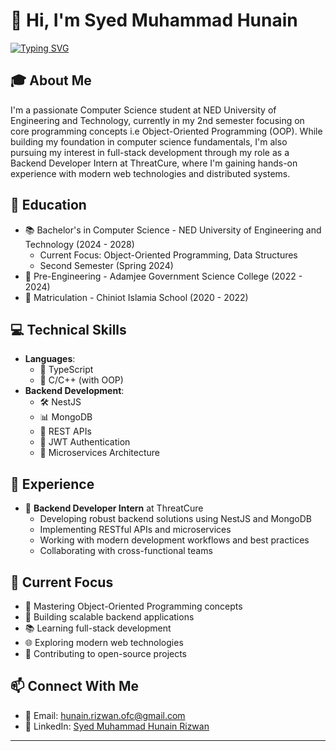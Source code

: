 
# 👋 Hi, I'm Syed Muhammad Hunain

[![Typing SVG](https://readme-typing-svg.herokuapp.com?font=Fira+Code&pause=1000&width=435&lines=Student+at+NED+University;Aspiring+Full-Stack+Developer;Backend+Developer+Intern+at+ThreatCure)](https://git.io/typing-svg)

## 🎓 About Me
I'm a passionate Computer Science student at NED University of Engineering and Technology, currently in my 2nd semester focusing on core programming concepts i.e Object-Oriented Programming (OOP). While building my foundation in computer science fundamentals, I'm also pursuing my interest in full-stack development through my role as a Backend Developer Intern at ThreatCure, where I'm gaining hands-on experience with modern web technologies and distributed systems.

## 🚀 Education
- 📚 Bachelor's in Computer Science - NED University of Engineering and Technology (2024 - 2028)
  - Current Focus: Object-Oriented Programming, Data Structures
  - Second Semester (Spring 2024)
- 🎯 Pre-Engineering - Adamjee Government Science College (2022 - 2024)
- 🏫 Matriculation - Chiniot Islamia School (2020 - 2022)

## 💻 Technical Skills
- **Languages**: 
  - 🔷 TypeScript
  - 🔶 C/C++ (with OOP)
- **Backend Development**: 
  - 🛠️ NestJS
  - 📊 MongoDB
  - 🔄 REST APIs
  - 🔐 JWT Authentication
  - 🎯 Microservices Architecture

## 🌟 Experience
- 💼 **Backend Developer Intern** at ThreatCure
  - Developing robust backend solutions using NestJS and MongoDB
  - Implementing RESTful APIs and microservices
  - Working with modern development workflows and best practices
  - Collaborating with cross-functional teams

## 🎯 Current Focus
- 📘 Mastering Object-Oriented Programming concepts
- 🔨 Building scalable backend applications
- 📚 Learning full-stack development
- 🌐 Exploring modern web technologies
- 🤝 Contributing to open-source projects

## 📫 Connect With Me
- 📧 Email: hunain.rizwan.ofc@gmail.com
- 🔗 LinkedIn: [Syed Muhammad Hunain Rizwan](https://www.linkedin.com/in/syed-muhammad-hunain-rizwan-23626335b)

---

<!---
SyedMuhammadHunain/SyedMuhammadHunain is a ✨ special ✨ repository because its `README.md` (this file) appears on your GitHub profile.
You can click the Preview link to take a look at your changes.
--->
